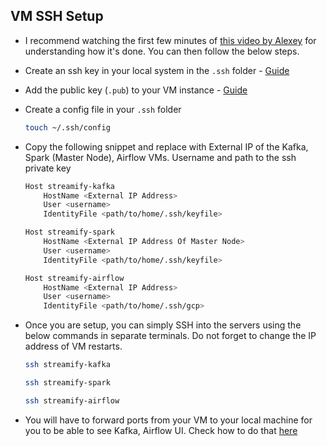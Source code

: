 ## VM SSH Setup

- I recommend watching the first few minutes of [this video by Alexey](https://www.youtube.com/watch?v=ae-CV2KfoN0&list=PL3MmuxUbc_hJed7dXYoJw8DoCuVHhGEQb) for understanding how it's done. You can then follow the below steps.

- Create an ssh key in your local system in the `.ssh` folder - [Guide](https://cloud.google.com/compute/docs/connect/create-ssh-keys#linux-and-macos)

- Add the public key (`.pub`) to your VM instance - [Guide](https://cloud.google.com/compute/docs/connect/add-ssh-keys#expandable-2)

- Create a config file in your `.ssh` folder

  ```bash
  touch ~/.ssh/config
  ```

- Copy the following snippet and replace with External IP of the Kafka, Spark (Master Node), Airflow VMs. Username and path to the ssh private key

  ```bash
  Host streamify-kafka
      HostName <External IP Address>
      User <username>
      IdentityFile <path/to/home/.ssh/keyfile>

  Host streamify-spark
      HostName <External IP Address Of Master Node>
      User <username>
      IdentityFile <path/to/home/.ssh/keyfile>

  Host streamify-airflow
      HostName <External IP Address>
      User <username>
      IdentityFile <path/to/home/.ssh/gcp>
  ```

- Once you are setup, you can simply SSH into the servers using the below commands in separate terminals. Do not forget to change the IP address of VM restarts.

  ```bash
  ssh streamify-kafka
  ```

  ```bash
  ssh streamify-spark
  ```

  ```bash
  ssh streamify-airflow
  ```

- You will have to forward ports from your VM to your local machine for you to be able to see Kafka, Airflow UI. Check how to do that [here](https://youtu.be/ae-CV2KfoN0?t=1074)
